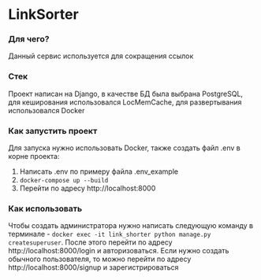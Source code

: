 # LinkSorter
### Для чего?
Данный сервис используется для сокращения ссылок
### Стек
Проект написан на Django, в качестве БД была выбрана PostgreSQL, для кеширования использовался LocMemCache, для развертывания использовался Docker
### Как запустить проект
Для запуска нужно использовать Docker, также создать файл .env в корне проекта:
1) Написать .env по примеру файла .env_example
2) ```docker-compose up --build```
3) Перейти по адресу http://localhost:8000
### Как использовать
Чтобы создать администратора нужно написать следующую команду в терминале - ```docker exec -it link_shorter python manage.py createsuperuser```. После этого перейти по адресу http://localhost:8000/login и авторизоваться.
Если нужно создать обычного пользователя, то можно перейти по адресу http://localhost:8000/signup и зарегистрироваться
